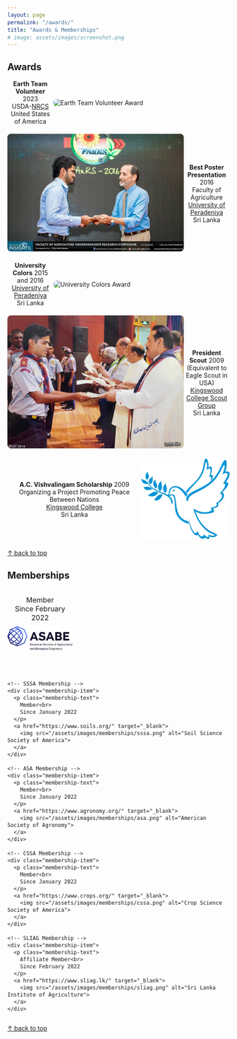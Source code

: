 ```yaml
---
layout: page
permalink: "/awards/"
title: "Awards & Memberships"
# image: assets/images/screenshot.png
---
```


## Awards

<div style="max-width: 800px; margin: auto;">
  <style>
    .award-container {
      display: flex;
      align-items: center;
      margin-bottom: 20px;
    }
    .award-text-left, .award-text-right {
      flex: 1;
      display: flex;
      align-items: center;
      justify-content: center;
    }
    .award-text-left p, .award-text-right p {
      text-align: center;
      margin: 0;
    }
    .award-image {
      width: 100%;
      border-radius: 8px;
    }
  </style>

  <div class="award-container">
    <div class="award-text-left">
      <p>
        <strong>Earth Team Volunteer</strong> 2023<br>
        USDA-<a href="https://www.nrcs.usda.gov/conservation-basics/conservation-by-state/tennessee/earth-team-volunteer-program">NRCS</a><br>
        United States of America
      </p>
    </div>
    <div style="flex: 0 0 400px;">
      <img src="/assets/images/awards/earth_team_volunteer.jpg" alt="Earth Team Volunteer Award" class="award-image">
    </div>
  </div>

  <div class="award-container">
    <div style="flex: 0 0 400px;">
      <img src="/assets/images/awards/best_poster.jpg" alt="Best Poster Presentation" class="award-image">
    </div>
    <div class="award-text-right">
      <p>
        <strong>Best Poster Presentation</strong> 2016<br>
        Faculty of Agriculture<br>
        <a href="https://www.pdn.ac.lk/">University of Peradeniya</a><br>
        Sri Lanka
      </p>
    </div>
  </div>

  <div class="award-container">
    <div class="award-text-left">
      <p>
        <strong>University Colors</strong> 2015 and 2016<br>
        <a href="https://www.pdn.ac.lk/">University of Peradeniya</a><br>
        Sri Lanka
      </p>
    </div>
    <div style="flex: 0 0 400px;">
      <img src="/assets/images/awards/university_colors.jpg" alt="University Colors Award" class="award-image">
    </div>
  </div>

  <div class="award-container">
    <div style="flex: 0 0 400px;">
      <img src="/assets/images/awards/president_scout.JPEG" alt="President Scout" class="award-image">
    </div>
    <div class="award-text-right">
      <p>
        <strong>President Scout</strong> 2009<br>
        (Equivalent to Eagle Scout in USA)<br>
        <a href="https://kingswoodoldscouts.org/randles-scouts/">Kingswood College Scout Group</a><br>
        Sri Lanka
      </p>
    </div>
  </div>

  <div class="award-container">
    <div class="award-text-left">
      <p>
        <strong>A.C. Vishvalingam Scholarship</strong> 2009<br>
        Organizing a Project Promoting Peace Between Nations<br>
        <a href="https://kingswood.lk/">Kingswood College</a><br>
        Sri Lanka
      </p>
    </div>
    <div style="flex: 0 0 200px;">
      <img src="/assets/images/awards/peace_between_nations.jpg" alt="A.C. Vishvalingam Scholarship" class="award-image">
    </div>
  </div>
</div>

[↑ back to top](#top)

## Memberships

<div style="max-width: 800px; margin: auto;">
  <style>
    .membership-container {
      display: flex;
      flex-wrap: wrap;
      gap: 20px;
    }
    .membership-item {
      flex: 1 1 calc(33.333% - 20px); /* Three items per row */
      max-width: calc(33.333% - 20px);
      text-align: center;
      box-sizing: border-box;
      margin-bottom: 30px; /* Space between rows */
    }
    .membership-text {
      font-size: 16px;
      margin-bottom: 10px;
    }
    .membership-item img {
      width: 200px;
      height: auto;
      border-radius: 8px;
    }
  </style>

  <div class="membership-container">
    <!-- ASABE Membership -->
    <div class="membership-item">
      <p class="membership-text">
        Member<br>
        Since February 2022
      </p>
      <a href="https://www.asabe.org/" target="_blank">
        <img src="/assets/images/memberships/asabe.png" alt="American Society of Agricultural and Biological Engineers">
      </a>
    </div>

    <!-- SSSA Membership -->
    <div class="membership-item">
      <p class="membership-text">
        Member<br>
        Since January 2022
      </p>
      <a href="https://www.soils.org/" target="_blank">
        <img src="/assets/images/memberships/sssa.png" alt="Soil Science Society of America">
      </a>
    </div>

    <!-- ASA Membership -->
    <div class="membership-item">
      <p class="membership-text">
        Member<br>
        Since January 2022
      </p>
      <a href="https://www.agronomy.org/" target="_blank">
        <img src="/assets/images/memberships/asa.png" alt="American Society of Agronomy">
      </a>
    </div>

    <!-- CSSA Membership -->
    <div class="membership-item">
      <p class="membership-text">
        Member<br>
        Since January 2022
      </p>
      <a href="https://www.crops.org/" target="_blank">
        <img src="/assets/images/memberships/cssa.png" alt="Crop Science Society of America">
      </a>
    </div>

    <!-- SLIAG Membership -->
    <div class="membership-item">
      <p class="membership-text">
        Affiliate Member<br>
        Since February 2022
      </p>
      <a href="https://www.sliag.lk/" target="_blank">
        <img src="/assets/images/memberships/sliag.png" alt="Sri Lanka Institute of Agriculture">
      </a>
    </div>
  </div>
</div>

[↑ back to top](#top)